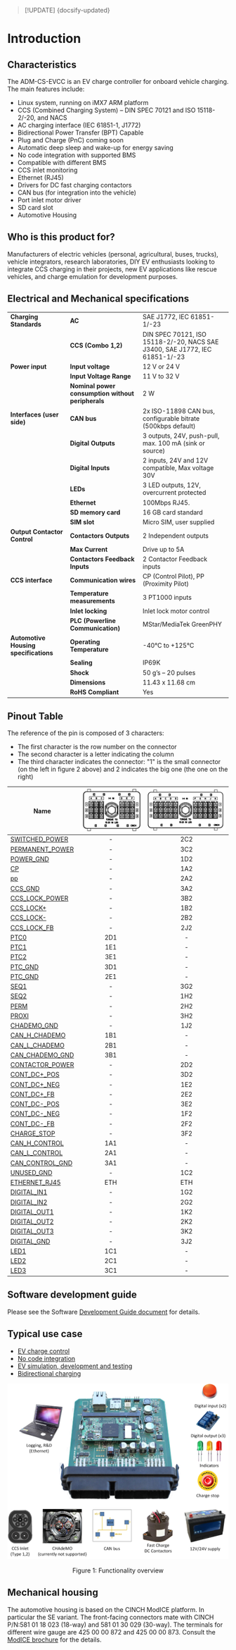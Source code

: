 > [!UPDATE] {docsify-updated}
# Introduction

## Characteristics

The ADM-CS-EVCC is an EV charge controller for onboard vehicle charging. The main features include:
- Linux system, running on iMX7 ARM platform
- CCS (Combined Charging System) – DIN SPEC 70121 and ISO 15118-2/-20, and NACS
- AC charging interface (IEC 61851-1, J1772)
- Bidirectional Power Transfer (BPT) Capable
- Plug and Charge (PnC) coming soon
- Automatic deep sleep and wake-up for energy saving
- No code integration with supported BMS
- Compatible with different BMS
- CCS inlet monitoring
- Ethernet (RJ45)
- Drivers for DC fast charging contactors
- CAN bus (for integration into the vehicle)
- Port inlet motor driver
- SD card slot
- Automotive Housing

## Who is this product for?

Manufacturers of electric vehicles (personal, agricultural, buses, trucks), vehicle integrators,
research laboratories, DIY EV enthusiasts looking to integrate CCS charging in their projects,
new EV applications like rescue vehicles, and charge emulation for development purposes.


## Electrical and Mechanical specifications
|       |                                            |                         |
|-----------------------------|-------------------------------------------------|----------------------------------------------------|
| **Charging Standards**      | **AC**                                           | SAE J1772, IEC 61851-1/-23                        |
|                             | **CCS (Combo 1,2)**                              | DIN SPEC 70121, ISO 15118-2/-20, NACS SAE J3400, SAE J1772, IEC 61851-1/-23|
| **Power input**             | **Input voltage**                                | 12 V or 24 V                                      |
|                             | **Input Voltage Range**                          | 11 V to 32 V                                      |
|                             | **Nominal power consumption without peripherals**| 2 W                                               |
| **Interfaces (user side)**  | **CAN bus**                                      | 2x ISO-11898 CAN bus, configurable bitrate (500kbps default)|
|                             | **Digital Outputs**                              | 3 outputs, 24V, push-pull, max. 100 mA (sink or source)|
|                             | **Digital Inputs**                               | 2 inputs, 24V and 12V compatible, Max voltage 30V |
|                             | **LEDs**                                         | 3 LED outputs, 12V, overcurrent protected         |
|                             | **Ethernet**                                     | 100Mbps RJ45.                                     |
|                             | **SD memory card**                               | 16 GB card standard                               |
|                             | **SIM slot**                                     | Micro SIM, user supplied                          |
| **Output Contactor Control**| **Contactors Outputs**                           | 2 Independent outputs                             |
|                             | **Max Current**                                  | Drive up to 5A                                    |
|                             | **Contactors Feedback Inputs**                   | 2 Contactor Feedback inputs                       |
| **CCS interface**           | **Communication wires**                          | CP (Control Pilot), PP (Proximity Pilot)          |
|                             | **Temperature measurements**                     | 3 PT1000 inputs                                   |
|                             | **Inlet locking**                                | Inlet lock motor control                          |
|                             | **PLC (Powerline Communication)**                | MStar/MediaTek GreenPHY                           |
| **Automotive Housing specifications**| **Operating Temperature**               | -40°C to +125°C                                   |
|                             | **Sealing**                                      | IP69K                                             |
|                             | **Shock**                                        | 50 g’s – 20 pulses                                |
|                             | **Dimensions**                                   | 11.43 x 11.68 cm                                  |
|                             | **RoHS Compliant**                               | Yes                                               |

## Pinout Table
The reference of the pin is composed of 3 characters:

- The first character is the row number on the connector
- The second character is a letter indicating the column 
- The third character indicates the connector: "1" is the small connector (on the left in figure 2 above) and 2 indicates the big one (the one on the right)

| Name | ![connector 1](images/PEV_connector1.png "connector 1") | ![connector 2](images/PEV_connector2.png "connector 2") |
|------|----|--------|
| [SWITCHED_POWER](#Power_input) | <center> - | <center> 2C2 |
| [PERMANENT_POWER](#Power_input) | <center> - | <center> 3C2 |
| [POWER_GND](#Power_input) | <center> - | <center> 1D2 |
| [CP](#CCS_and_AC_interfaces) | <center> - | <center> 1A2 |
| [pp](#CCS_and_AC_interfaces) | <center> - | <center> 2A2 |
| [CCS_GND](#CCS_and_AC_interfaces) | <center> - | <center> 3A2 |
| [CCS_LOCK_POWER](#CCS_and_AC_interfaces) | <center> - | <center> 3B2 |
| [CCS_LOCK+](#CCS_and_AC_interfaces) | <center> - | <center> 1B2 |
| [CCS_LOCK-](#CCS_and_AC_interfaces) | <center> - | <center> 2B2 |
| [CCS_LOCK_FB](#CCS_and_AC_interfaces) | <center> - | <center> 2J2 |
| [PTC0](#Temperature_monitoring) | <center>  2D1 | <center> - |
| [PTC1](#Temperature_monitoring) | <center>  1E1 | <center> - |
| [PTC2](#Temperature_monitoring) | <center>  3E1 | <center> - |
| [PTC_GND](#Temperature_monitoring) | <center>  3D1 | <center> - |
| [PTC_GND](#Temperature_monitoring) | <center>  2E1 | <center> - |
| [SEQ1](#CHAdeMO_interface–NOT_USED) | <center> - | <center> 3G2 |
| [SEQ2](#CHAdeMO_interface–NOT_USED) | <center> - | <center> 1H2 |
| [PERM](#CHAdeMO_interface–NOT_USED) | <center> - | <center> 2H2 |
| [PROXI](#CHAdeMO_interface–NOT_USED) | <center> - | <center> 3H2 |
| [CHADEMO_GND](#CHAdeMO_interface–NOT_USED) | <center> - | <center> 1J2 |
| [CAN_H_CHADEMO](#CHAdeMO_interface–NOT_USED) | <center>  1B1 | <center> - |
| [CAN_L_CHADEMO](#CHAdeMO_interface–NOT_USED) | <center>  2B1 | <center> - |
| [CAN_CHADEMO_GND](#CHAdeMO_interface–NOT_USED) | <center>  3B1 | <center> - |
| [CONTACTOR_POWER](#DC_fast_charge_contactors_control) | <center> - | <center> 2D2 |
| [CONT_DC+_POS](#DC_fast_charge_contactors_control) | <center> - | <center> 3D2 |
| [CONT_DC+_NEG](#DC_fast_charge_contactors_control) | <center> - | <center> 1E2 |
| [CONT_DC+_FB](#DC_fast_charge_contactors_control) | <center> - | <center> 2E2 |
| [CONT_DC-_POS](#DC_fast_charge_contactors_control) | <center> - | <center> 3E2 |
| [CONT_DC-_NEG](#DC_fast_charge_contactors_control) | <center> - | <center> 1F2 |
| [CONT_DC-_FB](#DC_fast_charge_contactors_control) | <center> - | <center> 2F2 |
| [CHARGE_STOP](#Vehicle_CAN_bus) | <center> - | <center> 3F2 |
| [CAN_H_CONTROL](#Vehicle_CAN_bus) | <center>  1A1 | <center> - |
| [CAN_L_CONTROL](#Vehicle_CAN_bus) | <center>  2A1 | <center> - |
| [CAN_CONTROL_GND](#Vehicle_CAN_bus) | <center>  3A1 | <center> - |
| [UNUSED_GND](#Vehicle_CAN_bus) | <center> - | <center> 1C2 |
| [ETHERNET_RJ45](#Vehicle_CAN_bus) | <center>  ETH | <center> ETH |
| [DIGITAL_IN1](#Digital_inputs_and_outputs) | <center> - | <center> 1G2 |
| [DIGITAL_IN2](#Digital_inputs_and_outputs) | <center> - | <center> 2G2 |
| [DIGITAL_OUT1](#Digital_inputs_and_outputs) | <center> - | <center> 1K2 |
| [DIGITAL_OUT2](#Digital_inputs_and_outputs) | <center> - | <center> 2K2 |
| [DIGITAL_OUT3](#Digital_inputs_and_outputs) | <center> - | <center> 3K2 |
| [DIGITAL_GND](#Digital_inputs_and_outputs) | <center> - | <center> 3J2 |
| [LED1](charge-controllers/ADM-CS-EVCC/interfaces?id=led-outputs) | <center> 1C1 | <center> - |
| [LED2](charge-controllers/ADM-CS-EVCC/interfaces?id=led-outputs) | <center> 2C1 | <center> - |
| [LED3](charge-controllers/ADM-CS-EVCC/interfaces?id=led-outputs) | <center> 3C1 | <center> - |

## Software development guide

Please see the Software [Development Guide document](charge-controllers/sys3_user/README.md) for details.

## Typical use case

- [EV charge control](https://advantics.fr/applications/emobility/ev-charger-controller/)
- [No code integration](https://advantics.fr/applications/emobility/evcc-no-code-integration/)
- [EV  simulation, development and testing](https://advantics.fr/applications/emobility/eol-tester-ev-fast-charger/)
- [Bidirectional charging](https://advantics.fr/applications/emobility/bidirectional-charging/)

<div class="bigger-1000">

![Functionality overview](images/functionalities.jpg "Functionality overview")
</div>
<figcaption style="text-align: center">Figure 1: Functionality overview</figcaption>

## Mechanical housing

The automotive housing is based on the CINCH ModICE platform. In particular the SE variant. The front-facing connectors mate with CINCH P/N:581 01 18 023 (18-way) and 581 01 30 029 (30-way). The terminals for different wire gauge are 425 00 00 872 and 425 00 00 873. Consult the [ModICE brochure](https://www.belfuse.com/product/part-details?partn=5810130043) for the details.

